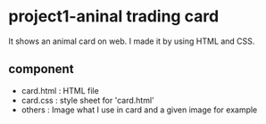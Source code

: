 # project1-aninal trading card

It shows an animal card on web. I made it by using HTML and CSS.

## component
- card.html : HTML file
- card.css : style sheet for 'card.html'
- others : Image what I use in card and a given image for example
